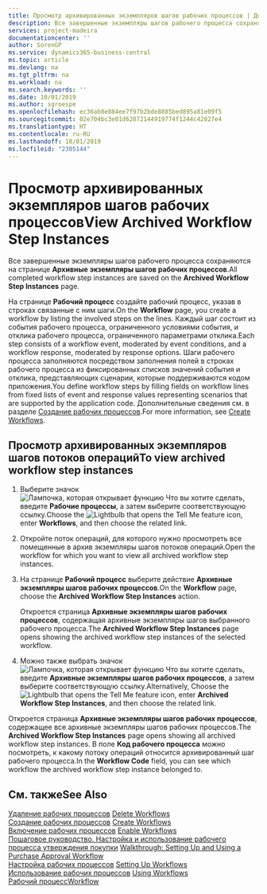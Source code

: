 ```yaml
---
title: Просмотр архивированных экземпляров шагов рабочих процессов | Документация Майкрософт
description: Все завершенные экземпляры шагов рабочего процесса сохраняются на странице **Архивные экземпляры шагов рабочих процессов**.
services: project-madeira
documentationcenter: ''
author: SorenGP
ms.service: dynamics365-business-central
ms.topic: article
ms.devlang: na
ms.tgt_pltfrm: na
ms.workload: na
ms.search.keywords: ''
ms.date: 10/01/2019
ms.author: sgroespe
ms.openlocfilehash: ec36ab8e884ee7f97b2bde8885bed895a81e09f5
ms.sourcegitcommit: 02e704bc3e01d62072144919774f1244c42827e4
ms.translationtype: HT
ms.contentlocale: ru-RU
ms.lasthandoff: 10/01/2019
ms.locfileid: "2305144"
---
```

# <a name="view-archived-workflow-step-instances"></a><span data-ttu-id="0e66a-103">Просмотр архивированных экземпляров шагов рабочих процессов</span><span class="sxs-lookup"><span data-stu-id="0e66a-103">View Archived Workflow Step Instances</span></span>
<span data-ttu-id="0e66a-104">Все завершенные экземпляры шагов рабочего процесса сохраняются на странице **Архивные экземпляры шагов рабочих процессов**.</span><span class="sxs-lookup"><span data-stu-id="0e66a-104">All completed workflow step instances are saved on the **Archived Workflow Step Instances** page.</span></span>  

 <span data-ttu-id="0e66a-105">На странице **Рабочий процесс** создайте рабочий процесс, указав в строках связанные с ним шаги.</span><span class="sxs-lookup"><span data-stu-id="0e66a-105">On the **Workflow** page, you create a workflow by listing the involved steps on the lines.</span></span> <span data-ttu-id="0e66a-106">Каждый шаг состоит из события рабочего процесса, ограниченного условиями события, и отклика рабочего процесса, ограниченного параметрами отклика.</span><span class="sxs-lookup"><span data-stu-id="0e66a-106">Each step consists of a workflow event, moderated by event conditions, and a workflow response, moderated by response options.</span></span> <span data-ttu-id="0e66a-107">Шаги рабочего процесса заполняются посредством заполнения полей в строках рабочего процесса из фиксированных списков значений события и отклика, представляющих сценарии, которые поддерживаются кодом приложения.</span><span class="sxs-lookup"><span data-stu-id="0e66a-107">You define workflow steps by filling fields on workflow lines from fixed lists of event and response values representing scenarios that are supported by the application code.</span></span> <span data-ttu-id="0e66a-108">Дополнительные сведения см. в разделе [Создание рабочих процессов](across-how-to-create-workflows.md).</span><span class="sxs-lookup"><span data-stu-id="0e66a-108">For more information, see [Create Workflows](across-how-to-create-workflows.md).</span></span>  

## <a name="to-view-archived-workflow-step-instances"></a><span data-ttu-id="0e66a-109">Просмотр архивированных экземпляров шагов потоков операций</span><span class="sxs-lookup"><span data-stu-id="0e66a-109">To view archived workflow step instances</span></span>  
1.  <span data-ttu-id="0e66a-110">Выберите значок ![Лампочка, которая открывает функцию Что вы хотите сделать](media/ui-search/search_small.png "Что вы хотите сделать"), введите **Рабочие процессы**, а затем выберите соответствующую ссылку.</span><span class="sxs-lookup"><span data-stu-id="0e66a-110">Choose the ![Lightbulb that opens the Tell Me feature](media/ui-search/search_small.png "Tell me what you want to do") icon, enter **Workflows**, and then choose the related link.</span></span>  
2.  <span data-ttu-id="0e66a-111">Откройте поток операций, для которого нужно просмотреть все помещенные в архив экземпляры шагов потоков операций.</span><span class="sxs-lookup"><span data-stu-id="0e66a-111">Open the workflow for which you want to view all archived workflow step instances.</span></span>  
3.  <span data-ttu-id="0e66a-112">На странице **Рабочий процесс** выберите действие **Архивные экземпляры шагов рабочих процессов**.</span><span class="sxs-lookup"><span data-stu-id="0e66a-112">On the **Workflow** page, choose the **Archived Workflow Step Instances** action.</span></span>  

    <span data-ttu-id="0e66a-113">Откроется страница **Архивные экземпляры шагов рабочих процессов**, содержащая архивные экземпляры шагов выбранного рабочего процесса.</span><span class="sxs-lookup"><span data-stu-id="0e66a-113">The **Archived Workflow Step Instances** page opens showing the archived workflow step instances of the selected workflow.</span></span>  
4.  <span data-ttu-id="0e66a-114">Можно также выбрать значок ![Лампочка, которая открывает функцию Что вы хотите сделать](media/ui-search/search_small.png "Что вы хотите сделать"), введите **Архивные экземпляры шагов рабочих процессов**, а затем выберите соответствующую ссылку.</span><span class="sxs-lookup"><span data-stu-id="0e66a-114">Alternatively, Choose the ![Lightbulb that opens the Tell Me feature](media/ui-search/search_small.png "Tell me what you want to do") icon, enter **Archived Workflow Step Instances**, and then choose the related link.</span></span>  

<span data-ttu-id="0e66a-115">Откроется страница **Архивные экземпляры шагов рабочих процессов**, содержащее все архивные экземпляры шагов рабочих процессов.</span><span class="sxs-lookup"><span data-stu-id="0e66a-115">The **Archived Workflow Step Instances** page opens showing all archived workflow step instances.</span></span> <span data-ttu-id="0e66a-116">В поле **Код рабочего процесса** можно посмотреть, к какому потоку операций относится архивированный шаг рабочего процесса.</span><span class="sxs-lookup"><span data-stu-id="0e66a-116">In the **Workflow Code** field, you can see which workflow the archived workflow step instance belonged to.</span></span>  

## <a name="see-also"></a><span data-ttu-id="0e66a-117">См. также</span><span class="sxs-lookup"><span data-stu-id="0e66a-117">See Also</span></span>  
 <span data-ttu-id="0e66a-118">[Удаление рабочих процессов](across-how-to-delete-workflows.md) </span><span class="sxs-lookup"><span data-stu-id="0e66a-118">[Delete Workflows](across-how-to-delete-workflows.md) </span></span>  
 <span data-ttu-id="0e66a-119">[Создание рабочих процессов](across-how-to-create-workflows.md) </span><span class="sxs-lookup"><span data-stu-id="0e66a-119">[Create Workflows](across-how-to-create-workflows.md) </span></span>  
 <span data-ttu-id="0e66a-120">[Включение рабочих процессов](across-how-to-enable-workflows.md) </span><span class="sxs-lookup"><span data-stu-id="0e66a-120">[Enable Workflows](across-how-to-enable-workflows.md) </span></span>  
 <span data-ttu-id="0e66a-121">[Пошаговое руководство. Настройка и использование рабочего процесса утверждения покупки](walkthrough-setting-up-and-using-a-purchase-approval-workflow.md) </span><span class="sxs-lookup"><span data-stu-id="0e66a-121">[Walkthrough: Setting Up and Using a Purchase Approval Workflow](walkthrough-setting-up-and-using-a-purchase-approval-workflow.md) </span></span>  
 <span data-ttu-id="0e66a-122">[Настройка рабочих процессов](across-set-up-workflows.md) </span><span class="sxs-lookup"><span data-stu-id="0e66a-122">[Setting Up Workflows](across-set-up-workflows.md) </span></span>  
 <span data-ttu-id="0e66a-123">[Использование рабочих процессов](across-use-workflows.md) </span><span class="sxs-lookup"><span data-stu-id="0e66a-123">[Using Workflows](across-use-workflows.md) </span></span>  
 [<span data-ttu-id="0e66a-124">Рабочий процесс</span><span class="sxs-lookup"><span data-stu-id="0e66a-124">Workflow</span></span>](across-workflow.md)

